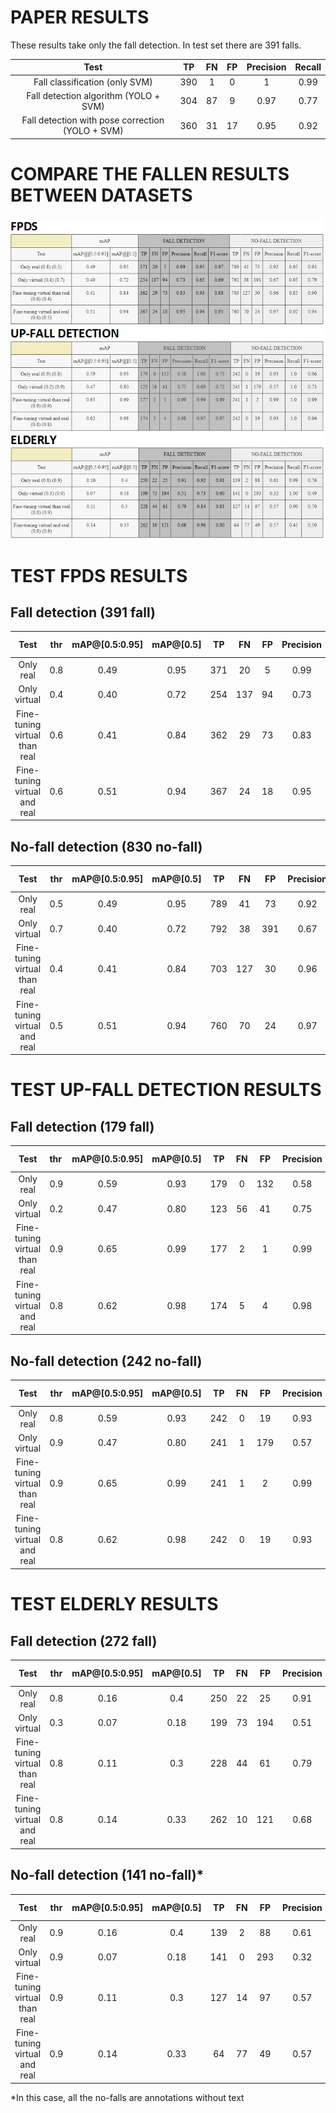 # PAPER RESULTS

These results take only the fall detection. In test set there are 391 falls.

| Test | TP | FN | FP | Precision | Recall | 
|:---:|:---:|:---:|:---:|:---:|:---:|
| Fall classification (only SVM) | 390 | 1 | 0 | 1 | 0.99 |
| Fall detection algorithm (YOLO + SVM) | 304 | 87 | 9 | 0.97 | 0.77 |
| Fall detection with pose correction (YOLO + SVM)  | 360 | 31 | 17 | 0.95 | 0.92 |

# COMPARE THE FALLEN RESULTS BETWEEN DATASETS

![comparison](./snapshots/perf_comp.png)

# TEST FPDS RESULTS

## Fall detection (391 fall)

| Test | thr | mAP@[0.5:0.95] | mAP@[0.5] | TP | FN | FP | Precision | Recall | F1-score |
|:---:|:---:|:---:|:---:|:---:|:---:|:---:|:---:|:---:|:---:|
| Only real | 0.8 | 0.49 | 0.95 | 371 | 20 | 5 | 0.99 | 0.95 | 0.97 |
| Only virtual | 0.4 | 0.40 | 0.72 | 254 | 137 | 94 | 0.73 | 0.65 | 0.69 |
| Fine-tuning virtual than real | 0.6 | 0.41 | 0.84 | 362 | 29 | 73 | 0.83 | 0.93 | 0.88 |
| Fine-tuning virtual and real | 0.6 | 0.51 | 0.94 | 367 | 24 | 18 | 0.95 | 0.94 | 0.95 |

## No-fall detection (830 no-fall)

| Test | thr | mAP@[0.5:0.95] | mAP@[0.5] | TP | FN | FP | Precision | Recall | F1-score |
|:---:|:---:|:---:|:---:|:---:|:---:|:---:|:---:|:---:|:---:|
| Only real | 0.5 | 0.49 | 0.95 | 789 | 41 | 73 | 0.92 | 0.95 | 0.93 |
| Only virtual | 0.7 | 0.40 | 0.72 | 792 | 38 | 391 | 0.67 | 0.95 | 0.79 |
| Fine-tuning virtual than real | 0.4 | 0.41 | 0.84 | 703 | 127 | 30 | 0.96 | 0.85 | 0.90 |
| Fine-tuning virtual and real | 0.5 | 0.51 | 0.94 | 760 | 70 | 24 | 0.97 | 0.92 | 0.94 |


# TEST UP-FALL DETECTION RESULTS

## Fall detection (179 fall)

| Test | thr | mAP@[0.5:0.95] | mAP@[0.5] | TP | FN | FP | Precision | Recall | F1-score |
|:---:|:---|:---:|:---:|:---:|:---:|:---:|:---:|:---:|:---:|
| Only real | 0.9 | 0.59 | 0.93 | 179 | 0 | 132 | 0.58 | 1.00 | 0.73 |
| Only virtual | 0.2 | 0.47 | 0.80 | 123 | 56 | 41 | 0.75 | 0.69 | 0.72 |
| Fine-tuning virtual than real | 0.9 | 0.65 | 0.99 | 177 | 2 | 1 | 0.99 | 0.99 | 0.99 |
| Fine-tuning virtual and real | 0.8 | 0.62 | 0.98 | 174 | 5 | 4 | 0.98 | 0.97 | 0.97 |

## No-fall detection (242 no-fall)

| Test | thr | mAP@[0.5:0.95] | mAP@[0.5] | TP | FN | FP | Precision | Recall | F1-score |
|:---:|:---:|:---:|:---:|:---:|:---:|:---:|:---:|:---:|:---:|
| Only real | 0.8 | 0.59 | 0.93 | 242 | 0 | 19 | 0.93 | 1.0 | 0.96 |
| Only virtual | 0.9 | 0.47 | 0.80 | 241 | 1 | 179 | 0.57 | 1.0 | 0.73 |
| Fine-tuning virtual than real | 0.9 | 0.65 | 0.99 | 241 | 1 | 2 | 0.99 | 1.0 | 0.99 |
| Fine-tuning virtual and real | 0.8 | 0.62 | 0.98 | 242 | 0 | 19 | 0.93 | 1.0 | 0.96 |


# TEST ELDERLY RESULTS

## Fall detection (272 fall)

| Test | thr | mAP@[0.5:0.95] | mAP@[0.5] | TP | FN | FP | Precision | Recall | F1-score |
|:---:|:---:|:---:|:---:|:---:|:---:|:---:|:---:|:---:|:---:|
| Only real | 0.8 | 0.16 | 0.4 | 250 | 22 | 25 | 0.91 | 0.92 | 0.91 |
| Only virtual | 0.3 | 0.07 | 0.18 | 199 | 73 | 194 | 0.51 | 0.73 | 0.60 |
| Fine-tuning virtual than real | 0.8 | 0.11 | 0.3 | 228 | 44 | 61 | 0.79 | 0.84 | 0.81 |
| Fine-tuning virtual and real | 0.8 | 0.14 | 0.33 | 262 | 10 | 121 | 0.68 | 0.96 | 0.80 |

## No-fall detection (141 no-fall)*

| Test | thr | mAP@[0.5:0.95] | mAP@[0.5] | TP | FN | FP | Precision | Recall | F1-score |
|:---:|:---:|:---:|:---:|:---:|:---:|:---:|:---:|:---:|:---:|
| Only real | 0.9 | 0.16 | 0.4 | 139 | 2 | 88 | 0.61 | 0.99 | 0.76 |
| Only virtual | 0.9 | 0.07 | 0.18 | 141 | 0 | 293 | 0.32 | 1.00 | 0.49 |
| Fine-tuning virtual than real | 0.9 | 0.11 | 0.3 | 127 | 14 | 97 | 0.57 | 0.90 | 0.70 |
| Fine-tuning virtual and real | 0.9 | 0.14 | 0.33 | 64 | 77 | 49 | 0.57 | 0.45 | 0.50 |

\*In this case, all the no-falls are annotations without text
